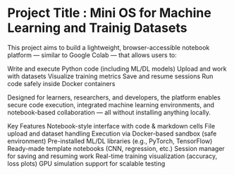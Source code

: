 # Project Title : Mini OS for Machine Learning and Trainig Datasets
This project aims to build a lightweight, browser-accessible notebook platform — similar to Google Colab — that allows users to:

 Write and execute Python code (including ML/DL models)
 Upload and work with datasets
 Visualize training metrics
 Save and resume sessions
 Run code safely inside Docker containers

Designed for learners, researchers, and developers, the platform enables secure code execution, integrated machine learning environments, 
and notebook-based collaboration — all without installing anything locally.

Key Features
 Notebook-style interface with code & markdown cells
 File upload and dataset handling
 Execution via Docker-based sandbox (safe environment)
 Pre-installed ML/DL libraries (e.g., PyTorch, TensorFlow)
 Ready-made template notebooks (CNN, regression, etc.)
 Session manager for saving and resuming work
 Real-time training visualization (accuracy, loss plots)
 GPU simulation support for scalable testing
